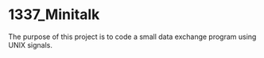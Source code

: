 # 1337_Minitalk

The purpose of this project is to code a small data exchange program
using UNIX signals.
